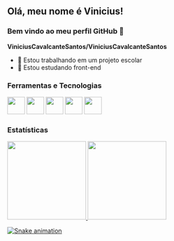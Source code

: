 ## Olá, meu nome é Vinicius! 
### Bem vindo ao meu perfil GitHub 👋

**ViniciusCavalcanteSantos/ViniciusCavalcanteSantos**

- 🔭 Estou trabalhando em um projeto escolar
- 🌱 Estou estudando front-end

### Ferramentas e Tecnologias

<img src="https://cdn.jsdelivr.net/gh/devicons/devicon/icons/git/git-original.svg" width="40" height="40"/> <img src="https://cdn.jsdelivr.net/gh/devicons/devicon/icons/html5/html5-original.svg" width="40" height="40"/> <img
src="https://cdn.jsdelivr.net/gh/devicons/devicon/icons/css3/css3-original.svg" width="40" height="40"/> <img src="https://cdn.jsdelivr.net/gh/devicons/devicon/icons/javascript/javascript-original.svg" width="40" height="40"/> <img src="https://cdn.jsdelivr.net/gh/devicons/devicon/icons/php/php-original.svg" width="40" height="40"/>

### Estatísticas
<div>
<a href="https://github.com/ViniciusCavalcanteSantos">
<img height="180em" src="https://github-readme-stats.vercel.app/api/top-langs/?username=ViniciusCavalcanteSantos&layout=compact&langs_count=7&theme=dracula"/>
<img height="180em" src="https://github-readme-stats.vercel.app/api?username=ViniciusCavalcanteSantos&show_icons=true&theme=dracula&include_all_commits=true&count_private=true"/>
</div>

![Snake animation](https://github.com/ViniciusCavalcanteSantos/ViniciusCavalcanteSantos/blob/output/github-contribution-grid-snake-dark.svg)
